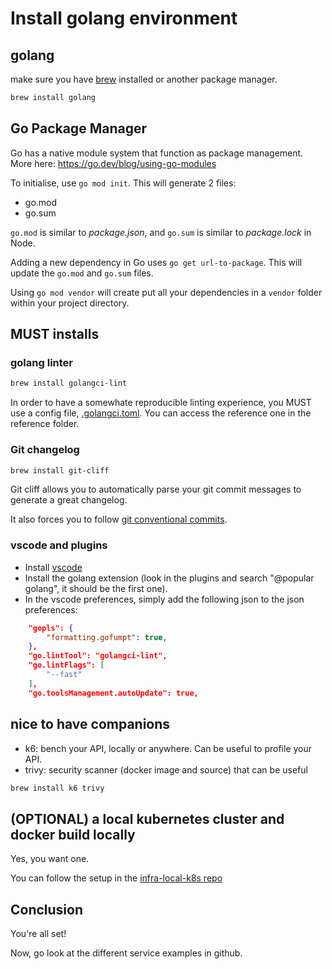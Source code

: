 # Install golang environment

## golang

make sure you have [brew](https://brew.sh/) installed or another package manager.

```bash
brew install golang
```

## Go Package Manager

Go has a native module system that function as package management. More here: https://go.dev/blog/using-go-modules

To initialise, use `go mod init`. This will generate 2 files:
- go.mod
- go.sum

`go.mod` is similar to *package.json*, and `go.sum` is similar to *package.lock* in Node.

Adding a new dependency in Go uses `go get url-to-package`. This will update the `go.mod` and `go.sum` files.

Using `go mod vendor` will create put all your dependencies in a `vendor` folder within your project directory.

## MUST installs

### golang linter

```bash
brew install golangci-lint
```

In order to have a somewhate reproducible linting experience, you MUST use a config file, [.golangci.toml](https://github.com/monacohq/golang-common/blob/main/.golangci.toml).
You can access the reference one in the reference folder.

### Git changelog

```bash
brew install git-cliff
```

Git cliff allows you to automatically parse your git commit messages to generate a great changelog.

It also forces you to follow [git conventional commits](https://www.conventionalcommits.org).

### vscode and plugins

* Install [vscode](https://code.visualstudio.com/download)
* Install the golang extension (look in the plugins and search "@popular golang", it should be the first one).
* In the vscode preferences, simply add the following json to the json preferences:

```json
    "gopls": {
        "formatting.gofumpt": true,
    },
    "go.lintTool": "golangci-lint",
    "go.lintFlags": [
        "--fast"
    ],
    "go.toolsManagement.autoUpdate": true,
```

## nice to have companions

* k6: bench your API, locally or anywhere. Can be useful to profile your API.
* trivy: security scanner (docker image and source) that can be useful

```bash
brew install k6 trivy
```

## (OPTIONAL) a local kubernetes cluster and docker build locally

Yes, you want one.

You can follow the setup in the [infra-local-k8s repo](https://github.com/monacohq/infra-local-k8s)

## Conclusion

You're all set!

Now, go look at the different service examples in github.
